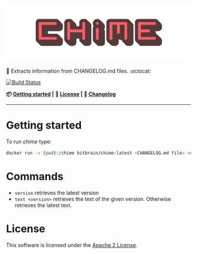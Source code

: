 ![logo](logo.png)
-
:wind_chime: Extracts information from CHANGELOG.md files. :octocat:

[![Build Status](https://travis-ci.org/MyRealityCoding/chime.svg?branch=deploy)](https://travis-ci.org/MyRealityCoding/chime)

**:package: [Getting started](#getting-started) |**
**:rocket: [License](#license) |**
**:pencil: [Changelog](CHANGELOG.md)**

---

# Getting started

To run *chime* type:
```bash
docker run -v (pwd):/chime bitbrain/chime:latest <CHANGELOG.md file> <command>
```

# Commands

* `version` retrieves the latest version
* `text <version>` retrieves the text of the given version. Otherwise retrieves the latest text.

# License

This software is licensed under the [Apache 2 License](LICENSE).
